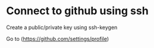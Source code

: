 # Connect to github using ssh 

Create a public/private key using ssh-keygen

Go to (https://github.com/settings/profile)
